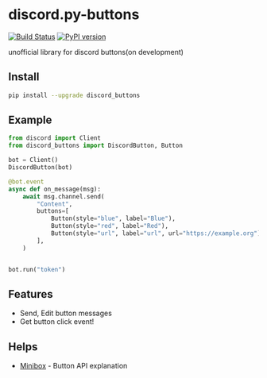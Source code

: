 # discord.py-buttons
[![Build Status](https://travis-ci.com/kiki7000/discord.py-buttons.svg?branch=main)](https://travis-ci.com/kiki7000/discord.py-buttons)
[![PyPI version](https://badge.fury.io/py/discord-buttons.svg)](https://badge.fury.io/py/discord-buttons)

unofficial library for discord buttons(on development)

## Install
```sh
pip install --upgrade discord_buttons
```

## Example
```python
from discord import Client
from discord_buttons import DiscordButton, Button

bot = Client()
DiscordButton(bot)

@bot.event
async def on_message(msg):
    await msg.channel.send(
        "Content",
        buttons=[
            Button(style="blue", label="Blue"),
            Button(style="red", label="Red"),
            Button(style="url", label="url", url="https://example.org"),
        ],
    )


bot.run("token")
```

## Features
+ Send, Edit button messages
+ Get button click event!

## Helps
+ [Minibox](https://github.com/minibox24) - Button API explanation